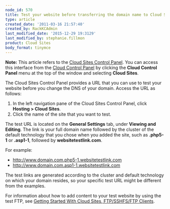 ```yaml
---
node_id: 570
title: Test your website before transferring the domain name to Cloud Sites
type: article
created_date: '2011-03-16 21:57:40'
created_by: RackKCAdmin
last_modified_date: '2015-12-29 19:3129'
last_modified_by: stephanie.fillmon
product: Cloud Sites
body_format: tinymce
---
```


**Note:** This article refers to the [Cloud Sites Control
Panel](https://manage.rackspacecloud.com/). You can access this
interface from the [Cloud Control Panel](https://mycloud.rackspace.com/)
by clicking the **Cloud Control Panel** menu at the top of the window
and selecting **Cloud Sites**.

The Cloud Sites Control Panel provides a URL that you can use to test
your website before you change the DNS of your domain. Access the URL as
follows:

1.  In the left navigation pane of the Cloud Sites Control Panel, click
    **Hosting \> Cloud Sites**.
2.  Click the name of the site that you want to test.

The test URL is located on the **General Settings** tab, under **Viewing
and Editing**. The link is your full domain name followed by the cluster
of the default technology that you chose when you added the site, such
as **.php5-1** or **.asp1-1**, followed by **websitetestlink.com**.

For example:

-   http://www.domain.com.php5-1.websitetestlink.com
-   http://www.domain.com.asp1-1.websitetestlink.com

The test links are generated according to the cluster and default
technology on which your domain resides, so your specific test URL might
be different from the examples.

For information about how to add content to your test website by using
the test FTP, see [Getting Started With Cloud Sites, FTP/SSHFS/FTP
Clients](http://www.rackspace.com/knowledge_center/article/getting-started-with-cloud-sites-ftpsshfsftp-clients).

